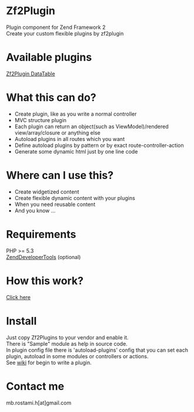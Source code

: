 Zf2Plugin
=========

Plugin component for Zend Framework 2<br>
Create your custom flexible plugins by zf2plugin

 
Available plugins
==============
<a href="https://github.com/mbrostami/zf2plugin-dataTable">Zf2Plugin DataTable</a>


What this can do?
=================
<ul>
    <li>Create plugin, like as you write a normal controller</li>
    <li>MVC structure plugin</li>
    <li>Each plugin can return an object(such as ViewModel)/rendered view/array/closure or anything else</li>
    <li>Autoload plugins in all routes which you want</li>
    <li>Define autoload plugins by pattern or by exact route-controller-action </li>
    <li>Generate some dynamic html just by one line code</li>
</ul>
 
Where can I use this?
=====================
<ul>
    <li>Create widgetized content</li>
    <li>Create flexible dynamic content with your plugins</li>
    <li>When you need reusable content</li>
    <li>And you know ...</li>
</ul>

Requirements
============
PHP >= 5.3<br>
<a href="https://github.com/zendframework/ZendDeveloperTools">ZendDeveloperTools</a> (optional)
 
How this work?
==============
<a href="https://raw.githubusercontent.com/mbrostami/zf2Plugin/master/Zf2Plugin.png">Click here</a>

Install
=======
Just copy Zf2Plugins to your vendor and enable it.<br>
There is "Sample" module as help in source code.<br>
In plugin config file there is 'autoload-plugins' config that you can set each plugin, autoload in some modules or controllers or actions.<br>
See <a href="https://github.com/mbrostami/zf2Plugin/wiki">wiki</a> for begin to write a plugin.

Contact me
======
mb.rostami.h[at]gmail.com